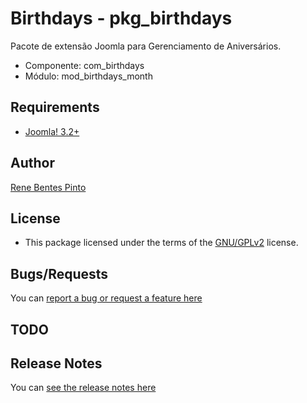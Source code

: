 Birthdays - pkg_birthdays
=============

Pacote de extensão Joomla para Gerenciamento de Aniversários.

* Componente: com_birthdays
* Módulo: mod_birthdays_month

Requirements
------------

* [Joomla! 3.2+](http://www.joomla.org)

Author
------

[Rene Bentes Pinto](http://github.com/renebentes)

License
--------

* This package licensed under the terms of the [GNU/GPLv2](http://github.com/renebentes/pkg_birthdays/blob/master/packages/com_birthdays/LICENSE) license.

Bugs/Requests
-------------

You can [report a bug or request a feature here](http://github.com/renebentes/pkg_birthdays/issues)

TODO
----



Release Notes
-------------

You can [see the release notes here](http://github.com/renebentes/pkg_birthdays/blob/master/packages/com_birthdays/CHANGELOG.md)